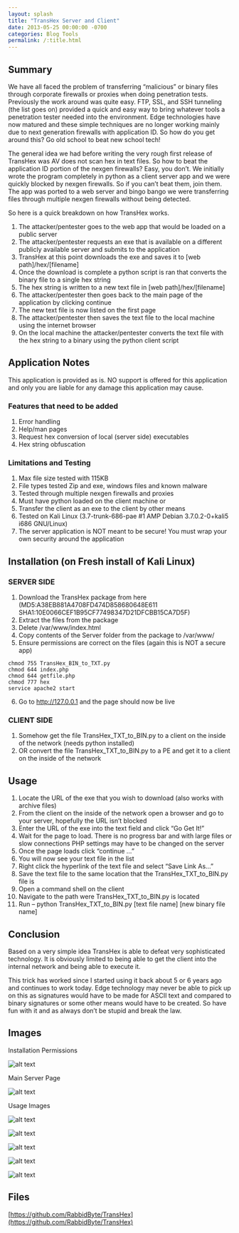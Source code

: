 ```yaml
---
layout: splash
title: "TransHex Server and Client"
date: 2013-05-25 00:00:00 -0700
categories: Blog Tools
permalink: /:title.html
---
```

## Summary

We have all faced the problem of transferring “malicious” or binary files through corporate firewalls or proxies when doing penetration tests.  Previously the work around was quite easy.  FTP, SSL, and SSH tunneling (the list goes on) provided a quick and easy way to bring whatever tools a penetration tester needed into the environment.  Edge technologies have now matured and these simple techniques are no longer working mainly due to next generation firewalls with application ID.  So how do you get around this?  Go old school to beat new school tech!

The general idea we had before writing the very rough first release of TransHex was AV does not scan hex in text files.  So how to beat the application ID portion of the nexgen firewalls?  Easy, you don’t.  We initially wrote the program completely in python as a client server app and we were quickly blocked by nexgen firewalls.  So if you can’t beat them, join them.  The app was ported to a web server and bingo bango we were transferring files through multiple nexgen firewalls without being detected.

So here is a quick breakdown on how TransHex works.

1. The attacker/pentester goes to the web app that would be loaded on a public server
2. The attacker/pentester requests an exe that is available on a different publicly available server and submits to the application
3. TransHex at this point downloads the exe and saves it to [web path]/hex/[filename]
4. Once the download is complete a python script is ran that converts the binary file to a single hex string
5. The hex string is written to a new text file in [web path]/hex/[filename]
6. The attacker/pentester then goes back to the main page of the application by clicking continue
7. The new text file is now listed on the first page
8. The attacker/pentester then saves the text file to the local machine using the internet browser
9. On the local machine the attacker/pentester converts the text file with the hex string to a binary using the python client script

## Application Notes

This application is provided as is.  NO support is offered for this application and only you are liable for any damage this application may cause.

### Features that need to be added

1. Error handling
2. Help/man pages
3. Request hex conversion of local (server side) executables
4. Hex string obfuscation

### Limitations and Testing

1. Max file size tested with 115KB
2. File types tested Zip and exe, windows files and known malware
3. Tested through multiple nexgen firewalls and proxies
4. Must have python loaded on the client machine or
5. Transfer the client as an exe to the client by other means
6. Tested on Kali Linux (3.7-trunk-686-pae #1 AMP Debian 3.7.0.2-0+kali5 i686 GNU/Linux)
7. The server application is NOT meant to be secure!  You must wrap your own security around the application

## Installation (on Fresh install of Kali Linux)

### SERVER SIDE

1. Download the TransHex package from here (MD5:A38EB881A4708FD474D858680648E611 SHA1:10E0066CEF1B95CF77498347D21DFCBB15CA7D5F)
2. Extract the files from the package
3. Delete /var/www/index.html
4. Copy contents of the Server folder from the package to /var/www/
5. Ensure permissions are correct on the files (again this is NOT a secure app)
```
chmod 755 TransHex_BIN_to_TXT.py
chmod 644 index.php
chmod 644 getfile.php
chmod 777 hex
service apache2 start
```

6. Go to http://127.0.0.1 and the page should now be live

### CLIENT SIDE

1. Somehow get the file TransHex_TXT_to_BIN.py to a client on the inside of the network (needs python installed)
2. OR convert the file TransHex_TXT_to_BIN.py to a PE and get it to a client on the inside of the network

## Usage

1. Locate the URL of the exe that you wish to download (also works with archive files)
2. From the client on the inside of the network open a browser and go to your server, hopefully the URL isn’t blocked
3. Enter the URL of the exe into the text field and click “Go Get It!”
4. Wait for the page to load.  There is no progress bar and with large files or slow connections PHP settings may have to be changed on the server
5. Once the page loads click “continue …”
6. You will now see your text file in the list
7. Right click the hyperlink of the text file and select “Save Link As…”
8. Save the text file to the same location that the TransHex_TXT_to_BIN.py file is
9. Open a command shell on the client
10. Navigate to the path were TransHex_TXT_to_BIN.py is located
11. Run – python TransHex_TXT_to_BIN.py [text file name] [new binary file name]

## Conclusion

Based on a very simple idea TransHex is able to defeat very sophisticated technology.  It is obviously limited to being able to get the client into the internal network and being able to execute it.

This trick has worked since I started using it back about 5 or 6 years ago and continues to work today.  Edge technology may never be able to pick up on this as signatures would have to be made for ASCII text and compared to binary signatures or some other means would have to be created.  So have fun with it and as always don’t be stupid and break the law.

## Images
Installation Permissions

![alt text](/assets/images/transhex/www_perm.png "permissions")

Main Server Page

![alt text](/assets/images/transhex/server.png "server")

Usage Images

![alt text](/assets/images/transhex/usage_01.png "usage 01")

![alt text](/assets/images/transhex/usage_02.png "usage 02")

![alt text](/assets/images/transhex/usage_03.png "usage 03")

![alt text](/assets/images/transhex/usage_04.png "usage 04")

![alt text](/assets/images/transhex/usage_05.png "usage 05")

## Files
[https://github.com/RabbidByte/TransHex](https://github.com/RabbidByte/TransHex)